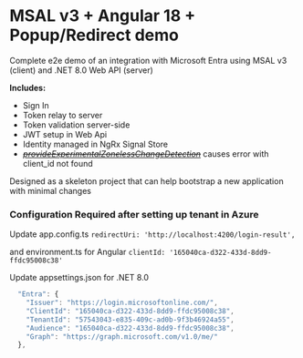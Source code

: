 # MSAL v3 + Angular 18 + Popup/Redirect demo

Complete e2e demo of an integration with Microsoft Entra using MSAL v3 (client) and .NET 8.0 Web API (server)

**Includes:** 
- Sign In
- Token relay to server
- Token validation server-side
- JWT setup in Web Api
- Identity managed in NgRx Signal Store
- ~~[_provideExperimentalZonelessChangeDetection_](https://netbasal.com/navigating-the-new-era-of-angular-zoneless-change-detection-unveiled-e7404de69b89)~~ causes error with client_id not found

Designed as a skeleton project that can help bootstrap a new application with minimal changes

### Configuration Required after setting up tenant in Azure

Update app.config.ts 
`redirectUri: 'http://localhost:4200/login-result', `

and environment.ts for Angular
`clientId: '165040ca-d322-433d-8dd9-ffdc95008c38'`

Update appsettings.json for .NET 8.0 
```typescript
  "Entra": {
    "Issuer": "https://login.microsoftonline.com/",
    "ClientId": "165040ca-d322-433d-8dd9-ffdc95008c38",
    "TenantId": "57543043-e835-409c-ad0b-9f3b46924a55",
    "Audience": "165040ca-d322-433d-8dd9-ffdc95008c38",
    "Graph": "https://graph.microsoft.com/v1.0/me/"
  },
```
